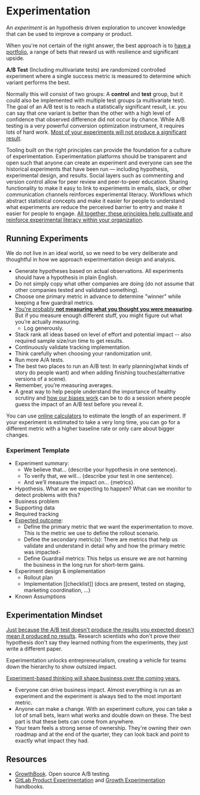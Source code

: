 # Experimentation

An *experiment* is an hypothesis driven exploration to uncover knowledge that can be used to improve a company or product.

When you're not certain of the right answer, the best approach is to [have a portfolio](https://seths.blog/2022/01/portfolio-thinking/), a range of bets that reward us with resilience and significant upside.

**A/B Test** (Including multivariate tests) are randomized controlled experiment where a single success metric is measured to determine which variant performs the best.

Normally this will consist of two groups: A **control** and **test** group, but it could also be implemented with multiple test groups (a multivariate test). The goal of an A/B test is to reach a statistically significant result, i.e. you can say that one variant is better than the other with a high level of confidence that observed difference did not occur by chance. While A/B testing is a very powerful conversion optimization instrument, it requires lots of hard work. [Most of your experiments will not produce a significant result](https://www.jitbit.com/news/185-most-of-your-ab-tests-will-fail).

Tooling built on the right principles can provide the foundation for a culture of experimentation. Experimentation platforms should be transparent and open such that anyone can create an experiment and everyone can see the historical experiments that have been run — including hypothesis, experimental design, and results. Social layers such as commenting and version control allow for peer review and peer-to-peer education. Sharing functionality to make it easy to link to experiments in emails, slack, or other communication channels reinforces experimental literacy. Workflows which abstract statistical concepts and make it easier for people to understand what experiments are reduce the perceived barrier to entry and make it easier for people to engage. [All together, these principles help cultivate and reinforce experimental literacy within your organization](https://towardsdatascience.com/the-experimentation-gap-3f5d374d354c).

## Running Experiments

We do not live in an ideal world, so we need to be very deliberate and thoughtful in how we approach experimentation design and analysis.

- Generate hypotheses based on actual observations. All experiments should have a hypothesis in plain English.
- Do not simply copy what other companies are doing (do not assume that other companies tested and validated something).
- Choose one primary metric in advance to determine "winner" while keeping a few guardrail metrics.
- [You're probably **not measuring what you thought you were measuring**](https://www.lesswrong.com/posts/9kNxhKWvixtKW5anS/you-are-not-measuring-what-you-think-you-are-measuring). But if you measure enough different stuff, you might figure out what you’re actually measuring.
  - Log generously.
- Stack rank all ideas based on level of effort and potential impact -- also required sample size/run time to get results.
- Continuously validate tracking implementation.
- Think carefully when choosing your randomization unit.
- Run more A/A tests.
- The best two places to run an A/B test: In early planning(what kinds of story do people want) and when adding finishing touches(alternative versions of a scene).
- Remember, you’re measuring averages.
- A great way to help people understand the importance of healthy scrutiny and [how our biases work](https://www.goodreads.com/book/show/11468377-thinking-fast-and-slow) can be to do a session where people guess the impact of an A/B test before you reveal it.

You can use [online calculators](http://experimentcalculator.com/) to estimate the length of an experiment. If your experiment is estimated to take a very long time, you can go for a different metric with a higher baseline rate or only care about bigger changes.

### Experiment Template

- Experiment summary:
  - We believe that... {describe your hypothesis in one sentence}.
  - To verify that, we will... {describe your test in one sentence}.
  - And we’ll measure the impact on... {metrics}.
- Hypothesis. What are we expecting to happen? What can we monitor to detect problems with this?
- Business problem
- Supporting data
- Required tracking
- [Expected outcome](https://about.gitlab.com/handbook/business-technology/data-team/experimentation-best-practices/):
  - Define the primary metric that we want the experimentation to move. This is the metric we use to define the rollout scenario.
  - Define the secondary metric(s): There are metrics that help us validate and understand in detail why and how the primary metric was impacted-
  - Define Guardrail metrics: This helps us ensure we are not harming the business in the long run for short-term gains.
- Experiment design & implementation
  - Rollout plan
  - Implementation [[checklist]] (docs are present, tested on staging, marketing coordination, ...)
- Known Assumptions

## Experimentation Mindset

[Just because the A/B test doesn't produce the results you expected doesn't mean it produced no results](https://news.ycombinator.com/item?id=5906801). Research scientists who don't prove their hypothesis don't say they learned nothing from the experiments, they just write a different paper.

Experimentation unlocks entrepreneurialism, creating a vehicle for teams down the hierarchy to show outsized impact.

[Experiment-based thinking will shape business over the coming years.](https://mikkeldengsoe.substack.com/p/why-speedboats-win-and-tankers-sink)

- Everyone can drive business impact. Almost everything is run as an experiment and the experiment is always tied to the most important metric.
- Anyone can make a change. With an experiment culture, you can take a lot of small bets, learn what works and double down on these. The best part is that these bets can come from anywhere.
- Your team feels a strong sense of ownership. They're owning their own roadmap and at the end of the quarter, they can look back and point to exactly what impact they had.

## Resources

- [GrowthBook](https://growthbook.io/). Open source A/B testing.
- [GitLab Product Experimentation](https://about.gitlab.com/handbook/product/product-analysis/experimentation/) and [Growth Experimentation](https://about.gitlab.com/handbook/engineering/development/growth/experimentation/) handbooks.
